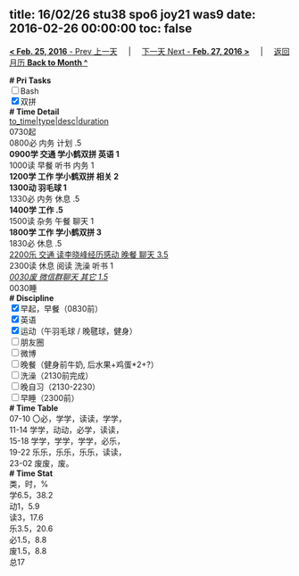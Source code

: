 title: 16/02/26 stu38 spo6 joy21 was9
date: 2016-02-26 00:00:00
toc: false
---
[**< Feb. 25, 2016** - Prev 上一天](/lifelogs/2016/02/d25.html) &nbsp; &nbsp; | &nbsp; &nbsp; [下一天 Next - **Feb. 27, 2016 >**](/lifelogs/2016/02/d27.html) &nbsp; &nbsp; |  &nbsp; &nbsp; [返回月历 **Back to Month ^**](/lifelogs/2016/02/index.html)
<br/><div><b># Pri Tasks</b></div><div><input type="checkbox"/>Bash</div><div><input checked="true" type="checkbox"/>双拼</div><div><b># Time Detail</b></div><div><u>to_time|type|desc|duration</u></div><div>0730起</div><div>0800必 内务 计划 .5</div><div><b>0900学 交通 学小鹤双拼 英语 1</b></div><div>1000读 早餐 听书 内务 1</div><div><b>1200学 工作 学小鹤双拼 相关 2</b></div><div><b>1300动 羽毛球 1</b></div><div>1330必 内务 休息 .5</div><div><b>1400学 工作 .5</b></div><div>1500读 杂务 午餐 聊天 1</div><div><b>1800学 工作 学小鹤双拼 3</b></div><div>1830必 休息 .5</div><div><u>2200乐 交通 读李晓峰经历感动 晚餐 聊天 3.5</u></div><div>2300读 休息 阅读 洗澡 听书 1</div><div><u><i>0030废 微信群聊天 其它 1.5</i></u></div><div>0030睡</div><div><b># Discipline</b></div><div><input checked="true" type="checkbox"/>早起，早餐（0830前）</div><div><input checked="true" type="checkbox"/>英语</div><div><input checked="true" type="checkbox"/>运动（午羽毛球 / 晚毽球，健身）</div><div><input type="checkbox"/>朋友圈</div><div><input type="checkbox"/>微博</div><div><input type="checkbox"/>晚餐（健身前牛奶, 后水果+鸡蛋*2+?）</div><div><input type="checkbox"/>洗澡（2130前完成）</div><div><input type="checkbox"/>晚自习（2130-2230）</div><div><input type="checkbox"/>早睡（2300前）</div><div><b># Time Table</b></div><div>07-10 〇必，学学，读读，学学，</div><div>11-14 学学，动动，必学，读读，</div><div>15-18 学学，学学，学学，必乐，</div><div>19-22 乐乐，乐乐，乐乐，读读，</div><div>23-02 废废，废。</div><div><b># Time Stat</b></div><div>类，时，%</div><div>学6.5，38.2</div><div>动1，5.9</div><div>读3，17.6</div><div>乐3.5，20.6</div><div>必1.5，8.8</div><div>废1.5，8.8</div><div>总17</div>